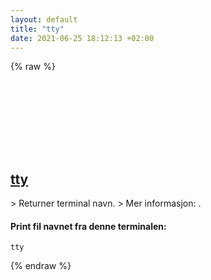 ```yaml
---
layout: default
title: "tty"
date: 2021-06-25 18:12:13 +02:00
---
```

{% raw %}
<h2 id="tty">
  <a href="/no/common/tty.html">tty</a> <a href="#tty"><svg class="icon">
    <use href="/assets/images/unicode_sprite.svg#link" />
  </svg></a>
</h2>
> Returner terminal navn.
> Mer informasjon: <https://www.gnu.org/software/coreutils/tty>.

#### Print fil navnet fra denne terminalen:
```shell
tty
```
{% endraw %}